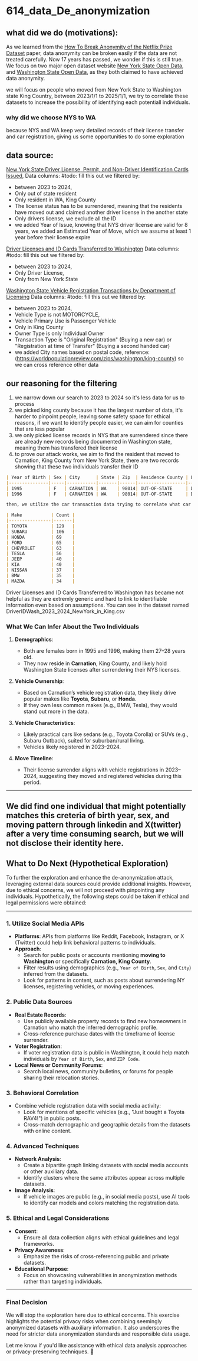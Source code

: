# 614_data_De_anonymization

## what did we do (motivations):
As we learned from the [How To Break Anonymity of the Netflix Prize Dataset](https://arxiv.org/abs/cs/0610105) paper, data anonymity can be broken easily if the data are not treated carefully. Now 17 years has passed, we wonder if this is still true. 
We focus on two major open dataset website [New York State Open Data](https://data.ny.gov/), and [Washington State Open Data](https://data.wa.gov/), as they both claimed to have achieved data anonymity.

we will focus on people who moved from New York State to Washington state King Country, between 2023/1/1 to 2025/1/1, we try to correlate these datasets to increase the possibility of identifying each potentiall individuals. 

### why did we choose NYS to WA
because NYS and WA keep very detailed records of their license transfer and car registration, giving us some opportunities to do some exploration 

## data source:
[New York State Driver License, Permit, and Non-Driver Identification Cards Issued](https://data.ny.gov/Transportation/Driver-License-Permit-and-Non-Driver-Identificatio/a4s2-d9tt/about_data),
Data columns: #todo: fill this out 
we filtered by: 
- between 2023 to 2024, 
- Only out of state resident
- Only resident in WA, King County
- The license status has to be surrendered, meaning that the residents have moved out and claimed another driver license in the another state
- Only drivers license, we exclude all the ID 
- we added Year of Issue, knowing that NYS driver license are valid for 8 years, we added an Estimated Year of Move, which we assume at least 1 year before their license expire

[Driver Licenses and ID Cards Transferred to Washington](https://data.wa.gov/demographics/Driver-Licenses-and-ID-Cards-Transferred-to-Washin/769e-73q6/about_data)
Data columns: #todo: fill this out 
we filtered by: 
- between 2023 to 2024, 
- Only Driver License,
- Only from New York State

[Washington State Vehicle Registration Transactions by Department of Licensing](https://data.wa.gov/Transportation/Vehicle-Registration-Transactions-by-Department-of/brw6-jymh/about_data)
Data columns: #todo: fill this out 
we filtered by: 
- between 2023 to 2024,
- Vehicle Type is not MOTORCYCLE,
- Vehicle Primary Use is Passenger Vehicle
- Only in King County
- Owner Type is only Individual Owner
- Transaction Type is "Original Registration" (Buying a new car) or "Registration at time of Transfer" (Buying a second handed car)
- we added City names based on postal code, reference: (https://worldpopulationreview.com/zips/washington/king-county) so we can cross reference other data

## our reasoning for the filtering
1. we narrow down our search to 2023 to 2024 so it's less data for us to process
2. we picked king county because it has the largest number of data, it's harder to pinpoint people, leaving some safety space for ethical reasons, if we want to identify people easier, we can aim for counties that are less popular 
3. we only picked license records in NYS that are surrendered since there are already new records being documented in Washington state, meaning them has transfered their license 
4. to prove our attack works, we aim to find the resident that moved to Carnation, King County from New York State, there are two records showing that these two individuals transfer their ID

```markdown
| Year of Birth | Sex | City      | State | Zip  | Residence County | License Class | Status     | Privilege | Year of Expiration |
|---------------|-----|-----------|-------|------|------------------|---------------|------------|-----------|--------------------|
| 1995          | F   | CARNATION | WA    | 98014| OUT-OF-STATE     | D             | SURRENDERED| FULL      | 2024               |
| 1996          | F   | CARNATION | WA    | 98014| OUT-OF-STATE     | D             | SURRENDERED| FULL      | 2027               |
```

```markdown
then, we utilize the car transaction data trying to correlate what car they may have purchased around this time:

| Make           | Count |
|----------------|-------|
| TOYOTA         | 129   |
| SUBARU         | 106   |
| HONDA          | 69    |
| FORD           | 65    |
| CHEVROLET      | 63    |
| TESLA          | 56    |
| JEEP           | 40    |
| KIA            | 40    |
| NISSAN         | 37    |
| BMW            | 35    |
| MAZDA          | 34    |
```

Driver Licenses and ID Cards Transferred to Washington has became not helpful as they are extremly generic and hard to link to identifiable information even based on assumptions. You can see in the dataset named DriverIDWash_2023_2024_NewYork_in_King.csv

### **What We Can Infer About the Two Individuals**
1. **Demographics**:
   - Both are females born in 1995 and 1996, making them 27–28 years old.
   - They now reside in **Carnation**, King County, and likely hold Washington State licenses after surrendering their NYS licenses.

2. **Vehicle Ownership**:
   - Based on Carnation’s vehicle registration data, they likely drive popular makes like **Toyota**, **Subaru**, or **Honda**.
   - If they own less common makes (e.g., BMW, Tesla), they would stand out more in the data.

3. **Vehicle Characteristics**:
   - Likely practical cars like sedans (e.g., Toyota Corolla) or SUVs (e.g., Subaru Outback), suited for suburban/rural living.
   - Vehicles likely registered in 2023–2024.

4. **Move Timeline**:
   - Their license surrender aligns with vehicle registrations in 2023–2024, suggesting they moved and registered vehicles during this period.

---

## We did find one individual that might potentially matches this creteria of birth year, sex, and moving pattern through linkedin and X(twitter) after a very time consuming search, but we will not disclose their identity here.

## **What to Do Next (Hypothetical Exploration)**
To further the exploration and enhance the de-anonymization attack, leveraging external data sources could provide additional insights. However, due to ethical concerns, we will not proceed with pinpointing any individuals. Hypothetically, the following steps could be taken if ethical and legal permissions were obtained:

---

### **1. Utilize Social Media APIs**
- **Platforms**: APIs from platforms like Reddit, Facebook, Instagram, or X (Twitter) could help link behavioral patterns to individuals.
- **Approach**:
  - Search for public posts or accounts mentioning **moving to Washington** or specifically **Carnation, King County**.
  - Filter results using demographics (e.g., `Year of Birth`, `Sex`, and `City`) inferred from the datasets.
  - Look for patterns in content, such as posts about surrendering NY licenses, registering vehicles, or moving experiences.

### **2. Public Data Sources**
- **Real Estate Records**:
  - Use publicly available property records to find new homeowners in Carnation who match the inferred demographic profile.
  - Cross-reference purchase dates with the timeframe of license surrender.
- **Voter Registration**:
  - If voter registration data is public in Washington, it could help match individuals by `Year of Birth`, `Sex`, and `ZIP Code`.
- **Local News or Community Forums**:
  - Search local news, community bulletins, or forums for people sharing their relocation stories.

### **3. Behavioral Correlation**
- Combine vehicle registration data with social media activity:
  - Look for mentions of specific vehicles (e.g., "Just bought a Toyota RAV4!") in public posts.
  - Cross-match demographic and geographic details from the datasets with online content.

### **4. Advanced Techniques**
- **Network Analysis**:
  - Create a bipartite graph linking datasets with social media accounts or other auxiliary data.
  - Identify clusters where the same attributes appear across multiple datasets.
- **Image Analysis**:
  - If vehicle images are public (e.g., in social media posts), use AI tools to identify car models and colors matching the registration data.

### **5. Ethical and Legal Considerations**
- **Consent**:
  - Ensure all data collection aligns with ethical guidelines and legal frameworks.
- **Privacy Awareness**:
  - Emphasize the risks of cross-referencing public and private datasets.
- **Educational Purpose**:
  - Focus on showcasing vulnerabilities in anonymization methods rather than targeting individuals.

---

### **Final Decision**
We will stop the exploration here due to ethical concerns. This exercise highlights the potential privacy risks when combining seemingly anonymized datasets with auxiliary information. It also underscores the need for stricter data anonymization standards and responsible data usage. 

Let me know if you'd like assistance with ethical data analysis approaches or privacy-preserving techniques. 🚀